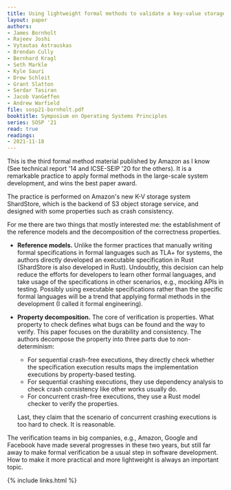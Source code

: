 ```yaml
---
title: Using lightweight formal methods to validate a key-value storage node in Amazon S3
layout: paper
authors: 
- James Bornholt
- Rajeev Joshi
- Vytautas Astrauskas
- Brendan Cully
- Bernhard Kragl
- Seth Markle
- Kyle Sauri
- Drew Schleit
- Grant Slatton
- Serdar Tasiran
- Jacob VanGeffen
- Andrew Warfield
file: sosp21-bornholt.pdf
booktitle: Symposium on Operating Systems Principles
series: SOSP '21
read: true
readings:
- 2021-11-18
---
```


This is the third formal method material published by Amazon as I know
(See technical report '14 and ICSE-SEIP '20 for the others). It is a
remarkable practice to apply formal methods in the large-scale system
development, and wins the best paper award.

The practice is performed on Amazon's new K-V storage system
ShardStore, which is the backend of S3 object storage service, and
designed with some properties such as crash consistency. 

For me there are two things that mostly interested me: the
establishment of the reference models and the decomposition of the
correctness properties.

- **Reference models.** Unlike the former practices that manually
  writing formal specifications in formal languages such as TLA+ for
  systems, the authors directly developed an executable specification
  in Rust (ShardStore is also developed in Rust). Undoubtly, this
  decision can help reduce the efforts for developers to learn other
  formal languages, and take usage of the specifications in other
  scenarios, e.g., mocking APIs in testing. Possibly using executable
  specifications rather than the specific formal languages will be a
  trend that applying formal methods in the development (I called it
  formal engineering).

- **Property decomposition.** The core of verification is properties.
  What property to check defines what bugs can be found and the way
  to verify. This paper focuses on the durability and consistency.
  The authors decompose the property into three parts due to non-determinism:
  - For sequential crash-free executions, they directly check whether
    the specification execution results maps the implementation executions
    by property-based testing.
  - For sequential crashing executions, they use dependency analysis to
    check crash consistency like other works usually do.
  - For concurrent crash-free executions, they use a Rust model checker
    to verify the properties.
  
  Last, they claim that the scenario of concurrent crashing executions is too
  hard to check. It is reasonable.

The verification teams in big companies, e.g., Amazon, Google and Facebook have
made several progresses in these two years, but still far away to make formal
verification be a usual step in software development. How to make it more practical
and more lightweight is always an important topic.

{% include links.html %}